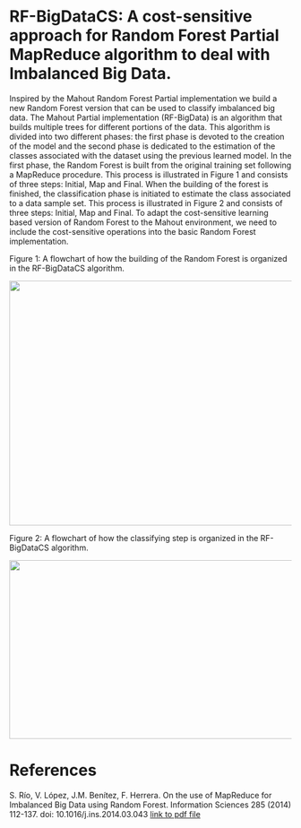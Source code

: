 
# RF-BigDataCS: A cost-sensitive approach for Random Forest Partial MapReduce algorithm to deal with Imbalanced Big Data.

Inspired by the Mahout Random Forest Partial implementation we build a new Random Forest version that can be used to classify imbalanced big data. The Mahout Partial implementation (RF-BigData) is an algorithm that builds multiple trees for different portions of the data. This algorithm is divided into two different phases: the first phase is devoted to the creation of the model and the second phase is dedicated to the estimation of the classes associated with the dataset using the previous learned model. In the first phase, the Random Forest is built from the original training set following a MapReduce procedure. This process is illustrated in Figure 1 and consists of three steps: Initial, Map and Final. When the building of the forest is finished, the classification phase is initiated to estimate the class associated to a data sample set. This process is illustrated in Figure 2 and consists of three steps: Initial, Map and Final. To adapt the cost-sensitive learning based version of Random Forest to the Mahout environment, we need to include the cost-sensitive operations into the basic Random Forest implementation.

Figure 1: A flowchart of how the building of the Random Forest is organized in the RF-BigDataCS algorithm.

<img src=http://sci2s.ugr.es/sites/default/files/files/TematicWebSites/BigData/rf_cs_big.png width=598 height=437 />

Figure 2: A flowchart of how the classifying step is organized in the RF-BigDataCS algorithm.

<img src=http://sci2s.ugr.es/sites/default/files/files/TematicWebSites/BigData/rf_cs_bigclas.png width=507 height=319 />

# References

S. Río, V. López, J.M. Benítez, F. Herrera. On the use of MapReduce for Imbalanced Big Data using Random Forest. Information Sciences 285 (2014) 112-137. doi: 10.1016/j.ins.2014.03.043 
[link to pdf file](http://sci2s.ugr.es/sites/default/files/ficherosPublicaciones/1742_2014-delRio-INS.pdf)


